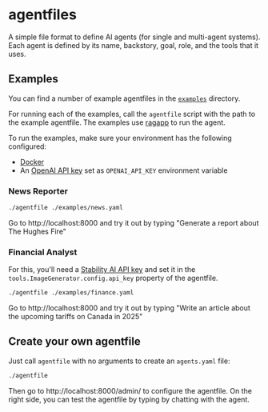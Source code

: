 # agentfiles

A simple file format to define AI agents (for single and multi-agent systems). 
Each agent is defined by its name, backstory, goal, role, and the tools that it uses.

## Examples

You can find a number of example agentfiles in the [`examples`](examples) directory. 

For running each of the examples, call the `agentfile` script with the path to the example agentfile. The examples use [ragapp](https://github.com/ragapp/ragapp) to run the agent.

To run the examples, make sure your environment has the following configured:

- [Docker](https://www.docker.com/)
- An [OpenAI API key](https://platform.openai.com/account/api-keys) set as `OPENAI_API_KEY` environment variable

### News Reporter

```bash
./agentfile ./examples/news.yaml
```

Go to http://localhost:8000 and try it out by typing "Generate a report about The Hughes Fire"

### Financial Analyst

For this, you'll need a [Stability AI API key](https://platform.stability.ai/account/keys) and set it in the `tools.ImageGenerator.config.api_key` property of the agentfile.

```bash
./agentfile ./examples/finance.yaml
```

Go to http://localhost:8000 and try it out by typing "Write an article about the upcoming tariffs on Canada in 2025"

## Create your own agentfile

Just call `agentfile` with no arguments to create an `agents.yaml` file:

```bash
./agentfile
```

Then go to http://localhost:8000/admin/ to configure the agentfile. On the right side, you can test the agentfile by typing by chatting with the agent.